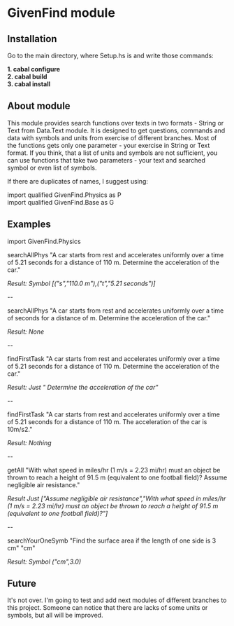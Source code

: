 # GivenFind module

## Installation

Go to the main directory, where Setup.hs is and write those commands:

**1. cabal configure** <br />
**2. cabal build** <br />
**3. cabal install** <br />

  
## About module

This module provides search functions over texts in two formats - String
or Text from Data.Text module. It is designed to get questions, commands
and data with symbols and units from exercise of different branches. Most of the functions
gets only one parameter - your exercise in String or Text format. If you think, that a list
of units and symbols are not sufficient, you can use functions that take two
parameters - your text and searched symbol or even list of symbols. 

 If there are duplicates of names, I suggest using:


import qualified GivenFind.Physics as P  
import qualified GivenFind.Base as G  

  
## Examples

import GivenFind.Physics


searchAllPhys "A car starts from rest and accelerates uniformly over a time of 5.21 seconds for a distance of 110 m. Determine the acceleration of the car."

*Result:    Symbol [("s","110.0 m"),("t","5.21 seconds")]*

-- 

searchAllPhys "A car starts from rest and accelerates uniformly over a time of seconds for a distance of m. Determine the acceleration of the car."

*Result:     None*

--

findFirstTask "A car starts from rest and accelerates uniformly over a time of 5.21 seconds for a distance of 110 m. Determine the acceleration of the car."

*Result:      Just " Determine the acceleration of the car"*

--

findFirstTask "A car starts from rest and accelerates uniformly over a time of 5.21 seconds for a distance of 110 m. The acceleration of the car is 10m/s2."

*Result:   Nothing*

--

getAll "With what speed in miles/hr (1 m/s = 2.23 mi/hr) must an object be thrown to reach a height of 91.5 m (equivalent to one football field)? Assume negligible air resistance."

*Result   Just ["Assume negligible air resistance","With what speed in miles/hr (1 m/s = 2.23 mi/hr) must an object be thrown to reach a height of 91.5 m (equivalent to one football field)?"]*

--

searchYourOneSymb "Find the surface area if the length of one side is 3 cm" "cm"

*Result:   Symbol ("cm",3.0)*
  
  
## Future

It's not over. I'm going to test and add next modules of different branches to this project. Someone can notice that there are lacks of some units or symbols, but all will be improved.
